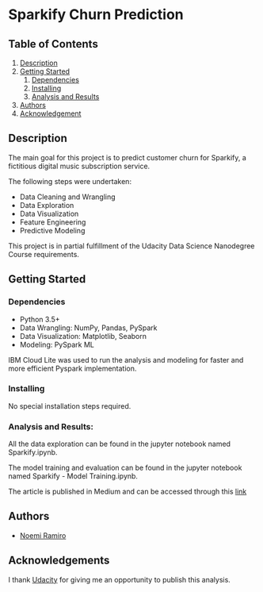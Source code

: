 # Sparkify Churn Prediction

## Table of Contents
1. [Description](#description)
2. [Getting Started](#getting_started)
	1. [Dependencies](#dependencies)
	2. [Installing](#installing)
	3. [Analysis and Results](#executing)
3. [Authors](#authors)
4. [Acknowledgement](#acknowledgement)

<a name="descripton"></a>
## Description

The main goal for this project is to predict customer churn for Sparkify, a fictitious digital music subscription service. 

The following steps were undertaken:

* Data Cleaning and Wrangling
* Data Exploration
* Data Visualization
* Feature Engineering
* Predictive Modeling

This project is in partial fulfillment of the Udacity Data Science Nanodegree Course requirements. 

<a name="getting_started"></a>
## Getting Started

<a name="dependencies"></a>
### Dependencies
* Python 3.5+
* Data Wrangling: NumPy, Pandas, PySpark
* Data Visualization: Matplotlib, Seaborn
* Modeling: PySpark ML

IBM Cloud Lite was used to run the analysis and modeling for faster and more efficient Pyspark implementation.

<a name="installing"></a>
### Installing
No special installation steps required.

<a name="executing"></a>

### Analysis and Results:
All the data exploration can be found in the jupyter notebook named Sparkify.ipynb.

The model training and evaluation can be found in the jupyter notebook named Sparkify - Model Training.ipynb.

The article is published in Medium and can be accessed through this [link](https://noemiramiro.medium.com/predicting-subscription-churn-using-pyspark-ml-b6e265c8d72f)


<a name="authors"></a>
## Authors

* [Noemi Ramiro](https://github.com/noemistatcat)

## Acknowledgements

I thank [Udacity](https://www.udacity.com/) for giving me an opportunity to publish this analysis.